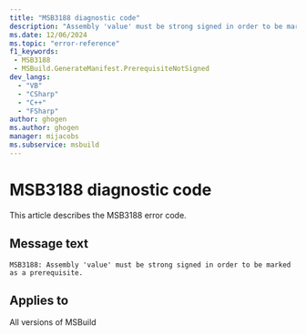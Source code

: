```yaml
---
title: "MSB3188 diagnostic code"
description: "Assembly 'value' must be strong signed in order to be marked as a prerequisite."
ms.date: 12/06/2024
ms.topic: "error-reference"
f1_keywords:
 - MSB3188
 - MSBuild.GenerateManifest.PrerequisiteNotSigned
dev_langs:
  - "VB"
  - "CSharp"
  - "C++"
  - "FSharp"
author: ghogen
ms.author: ghogen
manager: mijacobs
ms.subservice: msbuild
---
```


# MSB3188 diagnostic code

<!-- :::ErrorDefinitionDescription::: -->
<!-- :::editable-content name="introDescription"::: -->
This article describes the MSB3188 error code.
<!-- :::editable-content-end::: -->

## Message text

`MSB3188: Assembly 'value' must be strong signed in order to be marked as a prerequisite.`

<!-- :::editable-content name="postOutputDescription"::: -->
<!--
{StrBegin="MSB3188: "}
-->
<!-- :::editable-content-end::: -->
<!-- :::ErrorDefinitionDescription-end::: -->

## Applies to

All versions of MSBuild
